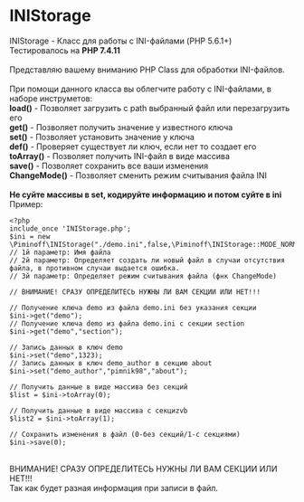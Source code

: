 # INIStorage
INIStorage - Класс для работы с INI-файлами (PHP 5.6.1+)<br>
Тестировалось на **PHP 7.4.11**<br>
<br>
Представляю вашему вниманию PHP Class для обработки INI-файлов.<br>
<br>
При помощи данного класса вы облегчите работу с INI-файлами, в наборе инструметов:<br>
**load()** - Позволяет загрузить с path выбранный файл или перезагрузить его<br>
**get()** - Позволяет получить значение у известного ключа<br>
**set()** - Позволяет установить значение у ключа<br>
**def()** - Проверяет существует ли ключ, если нет то создает его<br>
**toArray()** - Позволяет получить INI-файл в виде массива<br>
**save()** - Позволяет сохранить все ваши изменения<br>
**ChangeMode()** - Позволяет сменить режим считывания файла INI<br>
<br>
**Не суйте массивы в set, кодируйте информацию и потом суйте в ini**
<br>
Пример:<br>
```
<?php
include_once 'INIStorage.php';
$ini = new \Piminoff\INIStorage("./demo.ini",false,\Piminoff\INIStorage::MODE_NORMAL);
// 1й параметр: Имя файла
// 2й параметр: Определяет создать ли новый файл в случаи отсутствия файла, в противном случаи выдается ошибка.
// 3й параметр: Определяет режим считывания файла (фнк ChangeMode)

// ВНИМАНИЕ! СРАЗУ ОПРЕДЕЛИТЕСЬ НУЖНЫ ЛИ ВАМ СЕКЦИИ ИЛИ НЕТ!!!

// Получение ключа demo из файла demo.ini без указания секции
$ini->get("demo");
// Получение ключа demo из файла demo.ini с секции section
$ini->get("demo","section");

// Запись данных в ключ demo
$ini->set("demo",1323);
// Запись данных в ключ demo_author в секцию about
$ini->set("demo_author","pimnik98","about");

// Получить данные в виде массива без секций
$list = $ini->toArray(0);

// Получить данные в виде массива c секциzvb
$list2 = $ini->toArray(1);

// Сохранить изменения в файл (0-без секций/1-c секциями)
$ini->save(0);
```
<br>
ВНИМАНИЕ! СРАЗУ ОПРЕДЕЛИТЕСЬ НУЖНЫ ЛИ ВАМ СЕКЦИИ ИЛИ НЕТ!!!<br>
Так как будет разная информация при записи в файл.<br>
